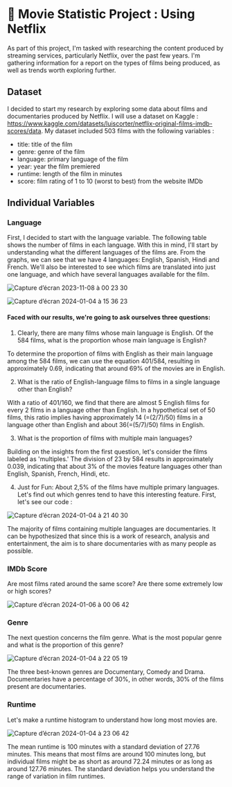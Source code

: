 # 📌 Movie Statistic Project : Using Netflix 

As part of this project, I'm tasked with researching the content produced by streaming services, particularly Netflix, over the past few years. I'm gathering information for a report on the types of films being produced, as well as trends worth exploring further. 

## Dataset

I decided to start my research by exploring some data about films and documentaries produced by Netflix. I will use a dataset on Kaggle : https://www.kaggle.com/datasets/luiscorter/netflix-original-films-imdb-scores/data. My dataset included 503 films with the following variables : 

* title: title of the film
* genre: genre of the film
* language: primary language of the film
* year: year the film premiered
* runtime: length of the film in minutes
* score: film rating of 1 to 10 (worst to best) from the website IMDb

## Individual Variables
### Language

First, I decided to start with the language variable. The following table shows the number of films in each language. With this in mind, I'll start by understanding what the different languages of the films are. From the graphs, we can see that we have 4 languages: English, Spanish, Hindi and French. We'll also be interested to see which films are translated into just one language, and which have several languages available for the film.

![Capture d’écran 2023-11-08 à 00 23 30](https://github.com/Hiatini/movie-statistics-project/assets/101217055/c8481b13-d901-418c-ae37-f1ce5cf34163)

![Capture d’écran 2024-01-04 à 15 36 23](https://github.com/Hiatini/movie-statistics-project/assets/101217055/6f7b07f9-971f-40a6-a1d7-0c37b35201b5)

#### Faced with our results, we're going to ask ourselves three questions: 

1. Clearly, there are many films whose main language is English. Of the 584 films, what is the proportion whose main language is English? 

To determine the proportion of films with English as their main language among the 584 films, we can use the equation 401/584, resulting in approximately 0.69, indicating that around 69% of the movies are in English.

2. What is the ratio of English-language films to films in a single language other than English? 

With a ratio of 401/160, we find that there are almost 5 English films for every 2 films in a language other than English. In a hypothetical set of 50 films, this ratio implies having approximately 14 (=(2/7)/50) films in a language other than English and about 36(=(5/7)/50) films in English.

3. What is the proportion of films with multiple main languages?

Building on the insights from the first question, let's consider the films labeled as 'multiples.' The division of 23 by 584 results in approximately 0.039, indicating that about 3% of the movies feature languages other than English, Spanish, French, Hindi, etc.

4. Just for Fun: About 2,5% of the films have multiple primary languages. Let's find out which genres tend to have this interesting feature. First, let's see our code :

![Capture d’écran 2024-01-04 à 21 40 30](https://github.com/Hiatini/movie-statistics-project/assets/101217055/777d779b-91af-4300-bbff-bcea6bc032df)

The majority of films containing multiple languages are documentaries. It can be hypothesized that since this is a work of research, analysis and entertainment, the aim is to share documentaries with as many people as possible. 

### IMDb Score

Are most films rated around the same score? Are there some extremely low or high scores?

![Capture d’écran 2024-01-06 à 00 06 42](https://github.com/Hiatini/movie-statistics-project/assets/101217055/2834bdf0-7d13-4ce2-a1a6-fc9971251b3f)


### Genre

The next question concerns the film genre. What is the most popular genre and what is the proportion of this genre? 

![Capture d’écran 2024-01-04 à 22 05 19](https://github.com/Hiatini/movie-statistics-project/assets/101217055/ede57685-7f4a-482a-b1dd-f4ed6cdd6e94)

The three best-known genres are Documentary, Comedy and Drama. Documentaries have a percentage of 30%, in other words, 30% of the films present are documentaries. 

### Runtime 

Let's make a runtime histogram to understand how long most movies are.

![Capture d’écran 2024-01-04 à 23 06 42](https://github.com/Hiatini/movie-statistics-project/assets/101217055/222f2a88-849d-44d0-ab4b-c7ea80ff455c)

The mean runtime is 100 minutes with a standard deviation of 27.76 minutes. This means that most films are around 100 minutes long, but individual films might be as short as around 72.24 minutes or as long as around 127.76 minutes. The standard deviation helps you understand the range of variation in film runtimes.

